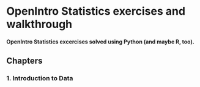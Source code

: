 # OpenIntro Statistics exercises and walkthrough

#### OpenIntro Statistics excercises solved using Python (and maybe R, too).

## Chapters

### 1. Introduction to Data
